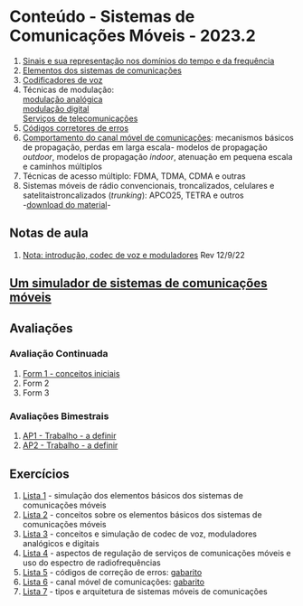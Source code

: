 # Conteúdo - Sistemas de Comunicações Móveis - 2023.2

1. [Sinais e sua representação nos domínios do tempo e da frequência](https://github.com/claytonjasilva/claytonjasilva.github.io/blob/main/siscom_aulas/sinais.md)
2. [Elementos dos sistemas de comunicações](siscom_aulas/Aula_Sinais_Modelo_SisCom.pdf)
3. [Codificadores de voz](siscom_aulas/codec_voz.pdf) 
4. Técnicas de modulação:   
    [modulação analógica](siscom_aulas/modulacao_analogica.pdf)  
    [modulação digital](siscom_aulas/modulacao_digital.pdf)  
    [Serviços de telecomunicações](siscom_aulas/servicos.pdf)
5. [Códigos corretores de erros](siscom_aulas/codificacao_erros.pdf)
6. [Comportamento do canal móvel de comunicações](siscom_aulas/canais.pdf): mecanismos básicos de propagação, perdas em larga escala- modelos de propagação *outdoor*, modelos de propagação *indoor*, atenuação em pequena escala e caminhos múltiplos
7. Técnicas de acesso múltiplo: FDMA, TDMA, CDMA e outras
8. Sistemas móveis de rádio convencionais, troncalizados, celulares e satelitaistroncalizados (*trunking*): APCO25, TETRA e outros  
-[download do material](https://1drv.ms/p/s!AsTd8oN7mu8pkb8NTEdBBqdbmD50OA?e=zoyUiu)-

## Notas de aula  

1. [Nota: introdução, codec de voz e moduladores](siscom_aulas/nota-intro-codec-modulador.pdf)  Rev 12/9/22

## [Um simulador de sistemas de comunicações móveis](https://github.com/claytonjasilva/simuladorSisCom)  

## Avaliações
### Avaliação Continuada
1. [Form 1 - conceitos iniciais](https://forms.gle/fApG26FpfVGc5tUs7)
2. Form 2
3. Form 3

### Avaliações Bimestrais
1. [AP1 - Trabalho - a definir]()
2. [AP2 - Trabalho - a definir]()

## Exercícios  
1. [Lista 1](siscom_aulas/Lista1_siscom.pdf) - simulação dos elementos básicos dos sistemas de comunicações móveis  
2. [Lista 2](siscom_aulas/Lista2_siscom.pdf) - conceitos sobre os elementos básicos dos sistemas de comunicações móveis  
3. [Lista 3](siscom_aulas/Lista3_siscom.pdf) - conceitos e simulação de codec de voz, moduladores analógicos e digitais
4. [Lista 4](siscom_aulas/Lista4_siscom.pdf) - aspectos de regulação de serviços de comunicações móveis e uso do espectro de radiofrequências  
5. [Lista 5](siscom_aulas/Lista5_siscom.pdf) - códigos de correção de erros: [gabarito](siscom_aulas/Lista5_siscom_solucao.pdf)
6. [Lista 6](siscom_aulas/Lista6_siscom.pdf) - canal móvel de comunicações: [gabarito](siscom_aulas/Lista6_siscom_solucao.pdf)
7. [Lista 7](siscom_aulas/Lista7_siscom.pdf) - tipos e arquitetura de sistemas móveis de comunicações
